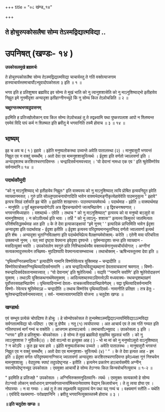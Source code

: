 +++
title = "०८ खंण्ड_१४"

+++


## ते होचुरुपकोसलैषा सोम्य तेऽस्मद्विद्यात्मविद्या ..

# **उपनिषत् (खण्डः- १४ )**

**उपकोसलमुखे ब्रह्मवर्चः**

ते होचुरुपकोसलैषा सोम्य तेऽस्मद्विद्यात्मविद्या चाचार्यस्तु ते गतिं वक्तेत्याजगाम हास्याचार्यस्तमाचार्योऽभ्युवादोपकोसला ३ इति ॥ १ ॥

भगव इति ह प्रतिशुश्राव ब्रह्मविद इव सोम्य ते मुखं भाति को नु त्वानुशशासेति को नु माऽनुशिष्याद्भो इतीहावेव निह्नुत इमे नूनमीदृशा अन्यादृशा इतीहाग्नीनभ्यूदे किं नु सोम्य किल तेऽवोचन्निति ॥ २ ॥

**चक्षुरन्तःस्थभगवदुपासनम्**

इदमिति ह प्रतिजज्ञेलोकान् वाव किल सोम्य तेऽवोचन्नहं तु ते तद्वक्ष्यामि यथा पुष्करपलाश आपो न श्लिष्यन्त एवमेवं विदि पापं कर्म न श्लिष्यत इति ब्रवीतु मे भगवानिति तस्मै होवाच ॥ ३ ॥ १४ ॥

## **भाष्यम्**

इह च अव च ( १ ) इहावे । इहेति मनुष्यलोकस्था उच्यन्ते अवेति पातालस्था (२) । मानुषासुरौ भगवन्तं निह्नुत एव न वक्तुं समर्थोम् । अतो देवा एव मामनुशशासुरित्यर्थः । ईदृशा इति वर्णतो ज्वालावर्णा इति । अन्यादृशाश्च करशिरश्चरणादिमन्तः । चन्द्रादिसर्वनामवत्त्वात् । 'यो देवानां नामधा एक एव ' इति श्रुतेर्विष्णोरेव सर्वनामानि॥ १४ ॥

### पदार्थकौमुदी

“को नु माऽनुशिष्याद् भो इतीहावेव निह्नुतः" इति वाक्यस्य को नु माऽनुशिष्यात् त्वयि प्रोषित इत्यपनिद्दुत इवेति व्याख्यानमसत् । गुरुं प्रति सोल्लुण्ठवचनायोगादिति भावेन वाक्यभेदमङ्गीकृत्येहावेवेति पाठमनुसृत्य " इहावे" इत्यत्र विग्रहं दर्शयति इह चेति ॥ इहापेति शाखान्तर- पाठस्याप्ययमेवार्थः । पदार्थमाह - इहेति ॥ वाक्यार्थमाह - मानुषेति ॥ पूर्वं बहुवचनप्रयोगेऽपि अत्र द्विवचनप्रयोगो जात्यभिप्रायेण । इ द्विवचनश्रवणात् । भगवन्तमिध्याहारः । वशब्दार्थः - एवेति । तथाच " को नु माऽनुशिष्यात्" इत्यस्य को वा मनुष्यो बाऽसुरो वा मामनुशिष्यात् । न कोऽपीत्यर्थ इति भावः । तर्हि " को नु त्वाऽनु- शशास’” इत्यस्य किमुत्तरं जातमित्यतः परिशेषसिद्धमर्थमाह अत इति ॥ के ते देवा इत्याकाङ्क्षायां “इमे नूनम् ' ' इत्यादिकं प्राप्तिमिति भावेन ईदृशा अन्यादृशा इति पदार्थावाह - ईदृशा इतीति ॥ ईदृशा इत्यस्य परिदृश्यमानभूतानिवद् वर्णतो ज्वालावर्णा इत्यर्थ इति शेषः । अन्यादृशा भूताग्निविलक्षणा इति पदार्थमभिप्रेत्य वैलक्षण्यमेवोक्तम्- करेति । एतेनेो मया परिचरिता उक्तवन्तो नूनम् । यत् स्वां दृष्ट्वा वेपमाना इवेदृशा दृश्यन्ते । पूर्वमन्यादृशाः सन्त इति व्याख्यान - मसदित्युक्तं भवति । उपकोसलेन स्वगुरुं प्रति निश्चितार्थस्यैव वक्तव्यत्त्रेनानुभवचौर्यायोगात् । अग्नीनां सत्यकामादुत्तमत्वेन तच्छिष्य- मुपदिश्यापि वेपमानत्वासम्भवाच्च । तथाचोक्तम् - ऋषिभ्यस्तूत्तमा देवा इति ॥

“पृथिव्यग्निरन्नमादित्यः" इत्यादीनि नामानि विष्णोरेवेत्यत्र युक्तिमाह – चन्द्रादीति ॥ विष्णोरेवात्रोक्ताग्निपृथिव्यादिसर्वनामानि । अत्र चन्द्रादित्यविद्युच्छब्दानां देवतावाचकानां श्रवणात् । विष्णो- श्चन्द्रादिसर्वदेवतानामवत्त्वात् । “यो देवानाम्' इति श्रुतेरित्यर्थः । यद्यपि ‘“नामानि सर्वाणि' इति श्रुतेरेवोदाहरणं युक्तम् । तथाऽपि युक्तिकथनार्थमेवमुक्तम् । आदित्यशब्दस्याऽदिमत्त्वेऽपि मध्यवाक्य- स्थचन्द्रशब्दग्रहणं पूर्वोत्तरसग्रहाभिप्रायेण । पृथिव्यादिनाम्नां देवता- वाचकत्वविवादाभिप्रायेणेदम् । यद्वा पृथिव्यादिसर्वनामानि विष्णो- रेवेत्यत्र श्रुतिमेवाऽह – चन्द्रादीति ॥ तथाच विष्णोरेव पृथिव्यादिसर्व- नामानीति प्रतिज्ञा । तत्र हेतुः - श्रुतेश्चन्द्रादिसर्वनामवत्त्वात् । सर्व- नामवत्त्वावगमादिति योजना ॥ चतुर्दशः खण्डः ॥

### **खण्डार्थः**

एवं सम्भूय प्रत्येकं चोपदिश्य ते होचुः । हे सोम्योपकोसल ते तुभ्यमेषाऽस्मद्विद्याऽन्तर्यामिविद्याऽऽत्मविद्या सर्वगतात्मविद्या चो-पदिष्टा । एषा तु ज्ञेयैव । नतु (१) त्वयोपास्या । अत आचार्य एव ते तव गतिं गम्यत इति गतिरुपास्यं मार्गं गम्यं च वक्तेति । आजगाम हास्याऽचार्यः । तमाचार्योऽभ्युवाद । उपकोसला ३ इति । “भगवः" इति ह प्रतिशुश्रा- बोपकोसलः । हे सोम्य ते मुखं ब्रह्मविदो मुखमिव सुप्रसन्नं भाति । को नु त्वाऽनुशशास ? नुर्वितर्के(२) । देवो वाऽन्यो वा इत्युक्त आह ( ) - भो मा मां को नु मनुष्योऽसुरो वाऽनुशिष्यात् ? न कोऽपि । कुत इह चाव हावे । इहेति मनुष्यलोकस्थ उच्यते । अवेति पातालस्थः । मानुषासुरौ भगवन्तं निह्नुत एव न वक्तुं समर्थोम् । अतो देवा एव मामनुशशा- सुरित्यर्थः (४) ' ” । के ते देवा इत्यत आह - इम इति ॥ ईदृशा वर्णतः परिदृश्यमानाग्निवज् ज्वालावर्णा अन्यादृशाः करशिरश्चरणादिमन्त इमेऽध्यक्षा नूनं निश्चयेन मामनुशशासुः । वेदपुरुषः स्पष्टं तदुपदेष्टृनाह - इतीति । इत्यनेन प्रकारेण हाऽचार्यसमीपे अग्नीन् स्वात्मोपदेष्टृनभ्यूद उपकोसलः । एवमुक्त आचार्यो हे सोम्य तेऽग्नयः किल किन्ववोचनित्युवाच ॥ १-२ ॥

" इदमिति ह प्रतिजज्ञे " उपकोसलः । अग्निभिरुक्तमनूदितवानि- त्यर्थः । एवमुक्तः सत्यकामो हे सोम्य तेऽग्नयो लोकान् सर्वाधारान् प्राणसर्वगतान्तर्यामिरूपानेवावश्य वेद्यान् किलावोचन् । ते तु त्वया ज्ञेया एव । नोपास्याः । न वा गम्याः । अहं तु ते तव तद्वक्ष्यामि यदुपास्यं येन पथा यद् गम्यं च । वक्ष्यमाणं स्तौति – यथेति । एवंविदि वक्ष्यमाणा- परोक्षज्ञानिनि । ब्रवीतु भगवानित्युक्तस्तस्मै होवाच ॥ ३ ।

**॥ इति चतुर्दशः खण्डः ॥**

